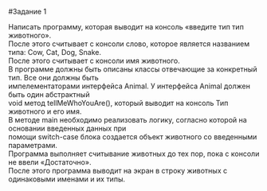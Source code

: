 #Задание 1 <br/>

Написать программу, которая выводит на консоль «введите тип тип животного».     <br/>
После этого считывает с консоли слово, которое является названием типа: Cow, Cat, Dog, Snake.   <br/>
После этого считывает с консоли имя животного.  <br/>
В программе должны быть описаны классы отвечающие за конкретный тип. Все они должны быть    <br/>
импелементаторами интерфейса Animal. У интерфейса Animal должен быть один абстрактный   <br/>
void метод tellMeWhoYouAre(), который выводит на консоль Тип животного и его имя.   <br/>
В методе main необходимо реализовать логику, согласно которой на основании введенных данных при     <br/>
помощи switch-case блока создается объект животного со введенными параметрами.  <br/>
Программа выполняет считывание животных до тех пор, пока с консоли не ввели «Достаточно».   <br/>
После этого программа выводит на экран в строку животных с одинаковыми именами и их типы.   <br/>